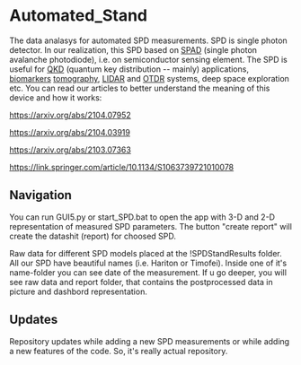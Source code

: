 # Automated_Stand
The data analasys for automated SPD measurements. 
SPD is single photon detector. In our realization, this SPD based on [SPAD](https://en.wikipedia.org/wiki/Single-photon_avalanche_diode) (single photon avalanche photodiode), i.e. on semiconductor sensing element. 
The SPD is useful for [QKD](https://en.wikipedia.org/wiki/Quantum_key_distribution) (quantum key distribution -- mainly) applications, [biomarkers](https://en.wikipedia.org/wiki/Biomarker_(medicine)) [tomography](https://en.wikipedia.org/wiki/Tomography), [LIDAR](https://en.wikipedia.org/wiki/Lidar) and [OTDR](https://en.wikipedia.org/wiki/Optical_time-domain_reflectometer) systems, deep space exploration etc. 
You can read our articles to better understand the meaning of this device and how it works:

https://arxiv.org/abs/2104.07952

https://arxiv.org/abs/2104.03919

https://arxiv.org/abs/2103.07363

https://link.springer.com/article/10.1134/S1063739721010078

## Navigation
You can run GUI5.py or start_SPD.bat to open the app with 3-D and 2-D representation of measured SPD parameters. The button "create report" will create the datashit (report) for choosed SPD. 

Raw data for different SPD models placed at the !SPDStandResults folder. All our SPD have beautiful names (i.e. Hariton or Timofei). Inside one of it's name-folder you can see date of the measurement. If u go deeper, you will see raw data and report folder, that contains the postprocessed data in picture and dashbord representation. 

## Updates
Repository updates while adding a new SPD measurements or while adding a new features of the code. So, it's really actual repository.
